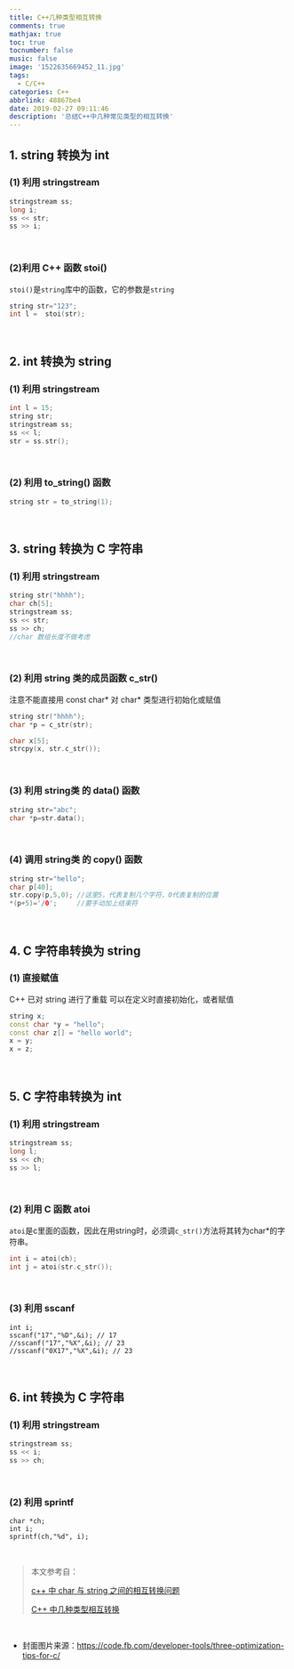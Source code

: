 ```yaml
---
title: C++几种类型相互转换
comments: true
mathjax: true
toc: true
tocnumber: false
music: false
image: '1522635669452_11.jpg'
tags:
  - C/C++
categories: C++
abbrlink: 48867be4
date: 2019-02-27 09:11:46
description: '总结C++中几种常见类型的相互转换'
---
```




## 1. string 转换为 int 

### (1) 利用 stringstream

```c++
stringstream ss;
long i;
ss << str;
ss >> i;
```

​            

### (2)利用 C++ 函数 stoi() 

`stoi()`是`string`库中的函数，它的参数是`string`

```c++
string str="123";
int l =  stoi(str);
```

​            

## 2. int 转换为 string

### (1) 利用 stringstream

```c++
int l = 15;
string str;
stringstream ss;
ss << l;
str = ss.str();
```

​            

### (2) 利用 to_string() 函数

```c++
string str = to_string(1);
```

​             

## 3. string 转换为 C 字符串

### (1) 利用 stringstream

```c++
string str("hhhh");
char ch[5];
stringstream ss;
ss << str;
ss >> ch;
//char 数组长度不做考虑
```

​             

### (2) 利用 string 类的成员函数 c_str()

注意不能直接用 const char* 对 char* 类型进行初始化或赋值

```c++
string str("hhhh");
char *p = c_str(str);

char x[5];
strcpy(x, str.c_str());
```

​         

### (3) 利用 string类 的 data() 函数

```c++
string str="abc"; 
char *p=str.data(); 
```

​        

### (4) 调用 string类 的 copy() 函数

```c++
string str="hello"; 
char p[40]; 
str.copy(p,5,0); //这里5，代表复制几个字符，0代表复制的位置
*(p+5)='/0';     //要手动加上结束符 
```

​            

## 4. C 字符串转换为 string

### (1) 直接赋值

C++ 已对 string 进行了重载 可以在定义时直接初始化，或者赋值

```c++
string x;
const char *y = "hello";
const char z[] = "hello world";
x = y;
x = z;
```

​           

## 5. C 字符串转换为 int

### (1) 利用 stringstream

```c++
stringstream ss;
long l;
ss << ch;
ss >> l;
```

​              

### (2) 利用 C 函数 atoi 

`atoi`是c里面的函数，因此在用string时，必须调`c_str()`方法将其转为char*的字符串。

```c++
int i = atoi(ch);
int j = atoi(str.c_str());
```

​               

### (3) 利用 sscanf

```
int i;
sscanf("17","%D",&i); // 17
//sscanf("17","%X",&i); // 23
//sscanf("0X17","%X",&i); // 23
```

​             

## 6. int 转换为 C 字符串

### (1) 利用 stringstream

```c++
stringstream ss;
ss << i;
ss >> ch;
```

​           

### (2) 利用 sprintf

```
char *ch;
int i;
sprintf(ch,"%d", i);
```

​               

> 本文参考自：
>
> [c++ 中 char 与 string 之间的相互转换问题](https://www.cnblogs.com/devilmaycry812839668/p/6353807.html)
>
> [C++ 中几种类型相互转换](https://note-rtd.readthedocs.io/en/latest/source/2_%E8%AF%AD%E8%A8%80/CCpp/C++%E4%B8%AD%E5%87%A0%E7%A7%8D%E7%B1%BB%E5%9E%8B%E4%B9%8B%E9%97%B4%E7%9A%84%E7%9B%B8%E4%BA%92%E8%BD%AC%E6%8D%A2/_content.html)

​          

* 封面图片来源：https://code.fb.com/developer-tools/three-optimization-tips-for-c/